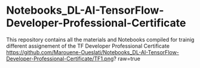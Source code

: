# Notebooks_DL-AI-TensorFlow-Developer-Professional-Certificate
This repository contains all the materials and Notebooks compiled for trainig different assignement of the TF Developer Professional Certificate
https://github.com/Marouene-Oueslati/Notebooks_DL-AI-TensorFlow-Developer-Professional-Certificate/TF1.png? raw=true
